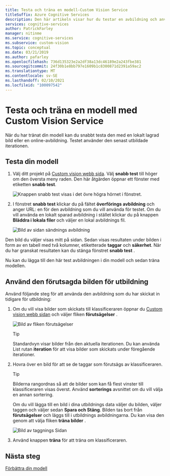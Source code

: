 ```yaml
---
title: Testa och träna en modell-Custom Vision Service
titleSuffix: Azure Cognitive Services
description: Den här artikeln visar hur du testar en avbildning och använder den för att träna om modellen i Custom Visions tjänsten.
services: cognitive-services
author: PatrickFarley
manager: nitinme
ms.service: cognitive-services
ms.subservice: custom-vision
ms.topic: conceptual
ms.date: 03/21/2019
ms.author: pafarley
ms.openlocfilehash: 736d135323e2a2df38a13dc46189e2a243fbe381
ms.sourcegitcommit: 24f30b1e8bb797e1609b1c8300871d2391a59ac2
ms.translationtype: MT
ms.contentlocale: sv-SE
ms.lasthandoff: 02/10/2021
ms.locfileid: "100097542"
---
```

# <a name="test-and-retrain-a-model-with-custom-vision-service"></a>Testa och träna en modell med Custom Vision Service

När du har tränat din modell kan du snabbt testa den med en lokalt lagrad bild eller en online-avbildning. Testet använder den senast utbildade iterationen.

## <a name="test-your-model"></a>Testa din modell

1. Välj ditt projekt på [Custom vision webb sida](https://customvision.ai). Välj **snabb test** till höger om den översta meny raden. Den här åtgärden öppnar ett fönster med etiketten **snabb test**.

    ![Knappen snabb test visas i det övre högra hörnet i fönstret.](./media/test-your-model/quick-test-button.png)

2. I fönstret **snabb test** klickar du på fältet **överförings avbildning** och anger URL: en för den avbildning som du vill använda för testet. Om du vill använda en lokalt sparad avbildning i stället klickar du på knappen **Bläddra i lokala filer** och väljer en lokal avbildnings fil.

    ![Bild av sidan sändnings avbildning](./media/test-your-model/submit-image.png)

Den bild du väljer visas mitt på sidan. Sedan visas resultaten under bilden i form av en tabell med två kolumner, etiketterade **taggar** och **säkerhet**. När du har granskat resultaten kan du stänga fönstret **snabb test** .

Nu kan du lägga till den här test avbildningen i din modell och sedan träna modellen.

## <a name="use-the-predicted-image-for-training"></a>Använd den förutsagda bilden för utbildning

Använd följande steg för att använda den avbildning som du har skickat in tidigare för utbildning:

1. Om du vill visa bilder som skickats till klassificeraren öppnar du [Custom vision webb sidan](https://customvision.ai) och väljer fliken __förutsägelser__ .

    ![Bild av fliken förutsägelser](./media/test-your-model/predictions-tab.png)

    > [!TIP]
    > Standardvyn visar bilder från den aktuella iterationen. Du kan använda List rutan __iteration__ för att visa bilder som skickats under föregående iterationer.

2. Hovra över en bild för att se de taggar som förutsägs av klassificeraren.

    > [!TIP]
    > Bilderna rangordnas så att de bilder som kan få flest vinster till klassificeraren visas överst. Använd __sorterings__ avsnittet om du vill välja en annan sortering.

    Om du vill lägga till en bild i dina utbildnings data väljer du bilden, väljer taggen och väljer sedan __Spara och Stäng__. Bilden tas bort från __förutsägelser__ och läggs till i utbildnings avbildningarna. Du kan visa den genom att välja fliken __träna bilder__ .

    ![Bild av taggnings Sidan](./media/test-your-model/tag-image.png)

3. Använd knappen __träna__ för att träna om klassificeraren.

## <a name="next-steps"></a>Nästa steg

[Förbättra din modell](getting-started-improving-your-classifier.md)
